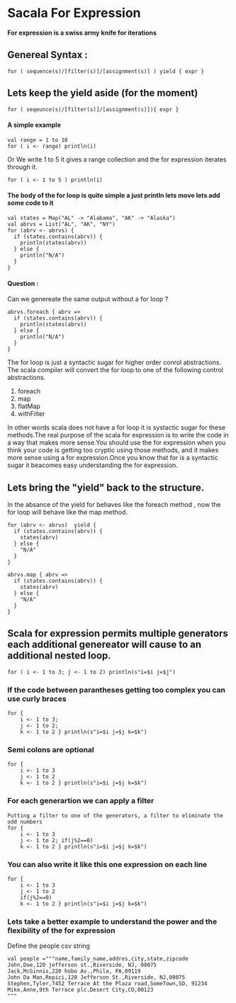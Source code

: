 # Sacala For Expression
__For expression is a swiss army knife for iterations__

## Genereal Syntax :
```
for ( sequence(s)/[filter(s)]/[assignment(s)] ) yield { expr }
```
## Lets keep the yield aside (for the moment)
```
for ( seqeunce(s)/[filter(s)]/[assignment(s)]){ expr }
```
#### A simple example 
```
val range = 1 to 10
for ( i <- range) println(i)
```
Or
We  write 1 to 5 it gives a range collection and the for expression iterates through it.
```
for ( i <- 1 to 5 ) println(i)
```
#### The body of the for loop is quite simple a just println lets move  lets add some code to it
```
val states = Map("AL" -> "Alabama", "AK" -> "Alaska")
val abrvs = List("AL", "AK", "NY")
for (abrv <- abrvs) {
  if (states.contains(abrv)) {
    println(states(abrv))
  } else {
    println("N/A")
  }
}
```
#### Question : 
Can we genereate the same output without a for loop ?
```
abrvs.foreach { abrv =>
  if (states.contains(abrv)) {
    println(states(abrv))
  } else {
    println("N/A")
  }
}
```

The for loop is just a syntactic sugar for higher order conrol abstractions.
The scala compiler will convert the for loop to one of the following control abstractions.
1. foreach
2. map
3. flatMap
4. withFilter

In other words scala does not have a for loop it is systactic sugar for these methods.The real purpose of the scala for expression is to write the code in a way that makes more sense.You should use the for expression when you think your code is getting too cryptic using those methods, and it makes more sense using a for expression.Once you know that for is a syntactic sugar it beacomes easy understanding the for expression.

## Lets bring the "yield" back to the structure.
In the absance of the yield for behaves like the foreach method , now  the for loop will behave like the map method.
```
for (abrv <- abrvs)  yield {
  if (states.contains(abrv)) {
    states(abrv)
  } else {
    "N/A"
  }
}
```

```
abrvs.map { abrv =>
  if (states.contains(abrv)) {
    states(abrv)
  } else {
    "N/A"
  }
}
```
## Scala for expression permits multiple generators each additional genereator will cause to an additional nested loop.
```
for ( i <- 1 to 3; j <- 1 to 2) println(s"i=$i j=$j")
```

### If the code between parantheses getting too complex you can use curly braces
```
for {
	i <- 1 to 3; 
	j <- 1 to 2; 
	k <- 1 to 2 } println(s"i=$i j=$j k=$k")
```
### Semi colons are optional
```
for {
	i <- 1 to 3 
	j <- 1 to 2 
	k <- 1 to 2 } println(s"i=$i j=$j k=$k")
```
### For each generartion we can apply a filter
```
Putting a filter to one of the generators, a filter to eliminate the odd numbers
for {
	i <- 1 to 3 
	j <- 1 to 2; if(j%2==0) 
	k <- 1 to 2 } println(s"i=$i j=$j k=$k")
```
### You can also write it like this one expression on each line
```
for {
	i <- 1 to 3 
	j <- 1 to 2
	if(j%2==0) 
	k <- 1 to 2 } println(s"i=$i j=$j k=$k")
```
### Lets take a better example to understand the power and the flexibility of the for expression
Define the people csv string
```
val people ="""name,family_name,addres,city,state,zipcode
John,Doe,120 jefferson st.,Riverside, NJ, 08075
Jack,McGinnis,220 hobo Av.,Phila, PA,09119
John Da Man,Repici,120 Jefferson St.,Riverside, NJ,08075
Stephen,Tyler,7452 Terrace At the Plaza road,SomeTown,SD, 91234
Mike,Anne,9th Terrace plc,Desert City,CO,00123
"""
```
